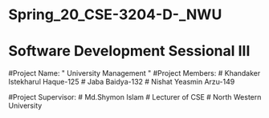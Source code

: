 # Spring_20_CSE-3204-D-_NWU
# Software Development Sessional III

#Project Name: " University Management "
#Project Members:
     # Khandaker Istekharul Haque-125
     # Jaba Baidya-132
     # Nishat Yeasmin Arzu-149
 
#Project Supervisor:
     # Md.Shymon Islam
     # Lecturer of CSE
     # North Western University 
